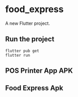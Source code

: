 # food_express

A new Flutter project.

## Run the project
```
flutter pub get
flutter run

```

## POS Printer App APK

## Food Express Apk
